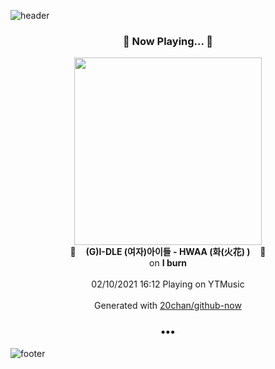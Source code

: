 ![header](https://capsule-render.vercel.app/api?type=wave&height=170&section=header&text=Hi.%20I'm%20SHIFT&fontColor=090707&fontAlignX=45&fontAlignY=65&fontSize=100)

<h3 align="center">🎵 Now Playing... 🎵</h3>
<p align="center">
  <a href="https://music.youtube.com/channel/UCWT2ZfW7d8YI-HinHEVhyCA">
    <img width="300" src="https://lh3.googleusercontent.com/YBJ7JNalqdVwdESAj47fYcYXTYu1iWZHVAAmee37W9XFQt48c_N9eKUkIJWQxcC3-WLFabKlcnMg1QB7bg">
  </a>
  <br>
  🎵&nbsp&nbsp&nbsp <b>(G)I-DLE (여자)아이들 - HWAA (화(火花) )</b> &nbsp&nbsp&nbsp🎵
  <br>
  on <b>I burn</b>
  
  <br />
  <br />
  02/10/2021 16:12 Playing on YTMusic
  <br />
  <br />
  Generated with <a href="https://github.com/20chan/github-now">20chan/github-now</a>
</p>

<h3 align="center">•••</h3>

![footer](https://capsule-render.vercel.app/api?type=wave&height=150&section=footer)

